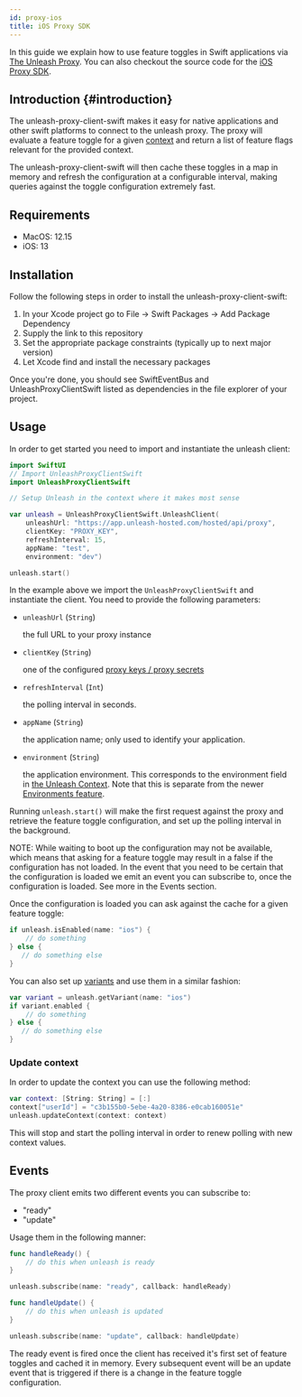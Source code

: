 ```yaml
---
id: proxy-ios
title: iOS Proxy SDK
---
```


In this guide we explain how to use feature toggles in Swift applications via [The Unleash Proxy](./unleash-proxy). You can also checkout the source code for the [iOS Proxy SDK](https://github.com/Unleash/unleash-proxy-client-swift).

## Introduction {#introduction}

The unleash-proxy-client-swift makes it easy for native applications and other swift platforms to connect to the unleash proxy. The proxy will evaluate a feature toggle for a given [context](/user_guide/unleash_context) and return a list of feature flags relevant for the provided context.

The unleash-proxy-client-swift will then cache these toggles in a map in memory and refresh the configuration at a configurable interval, making queries against the toggle configuration extremely fast.

## Requirements

- MacOS: 12.15
- iOS: 13

## Installation

Follow the following steps in order to install the unleash-proxy-client-swift:

1. In your Xcode project go to File -> Swift Packages -> Add Package Dependency
2. Supply the link to this repository
3. Set the appropriate package constraints (typically up to next major version)
4. Let Xcode find and install the necessary packages

Once you're done, you should see SwiftEventBus and UnleashProxyClientSwift listed as dependencies in the file explorer of your project.

## Usage

In order to get started you need to import and instantiate the unleash client:

```swift
import SwiftUI
// Import UnleashProxyClientSwift
import UnleashProxyClientSwift

// Setup Unleash in the context where it makes most sense

var unleash = UnleashProxyClientSwift.UnleashClient(
    unleashUrl: "https://app.unleash-hosted.com/hosted/api/proxy",
    clientKey: "PROXY_KEY",
    refreshInterval: 15,
    appName: "test",
    environment: "dev")

unleash.start()
```

In the example above we import the `UnleashProxyClientSwift` and instantiate the client. You need to provide the following parameters:

- `unleashUrl` (`String`)

    the full URL to your proxy instance

- `clientKey` (`String`)

   one of the configured [proxy keys / proxy secrets](unleash-proxy#configuration-variables)

- `refreshInterval` (`Int`)

   the polling interval in seconds.

- `appName` (`String`)

   the application name; only used to identify your application.

- `environment` (`String`)

   the application environment. This corresponds to the environment field in [the Unleash Context](../user_guide/unleash-context.md). Note that this is separate from the newer [Environments feature](../user_guide/environments.md).

Running `unleash.start()` will make the first request against the proxy and retrieve the feature toggle configuration, and set up the polling interval in the background.

NOTE: While waiting to boot up the configuration may not be available, which means that asking for a feature toggle may result in a false if the configuration has not loaded. In the event that you need to be certain that the configuration is loaded we emit an event you can subscribe to, once the configuration is loaded. See more in the Events section.

Once the configuration is loaded you can ask against the cache for a given feature toggle:

```swift
if unleash.isEnabled(name: "ios") {
    // do something
} else {
   // do something else
}
```

You can also set up [variants](https://docs.getunleash.io/docs/advanced/toggle_variants) and use them in a similar fashion:

```swift
var variant = unleash.getVariant(name: "ios")
if variant.enabled {
    // do something
} else {
   // do something else
}
```

### Update context

In order to update the context you can use the following method:

```swift
var context: [String: String] = [:]
context["userId"] = "c3b155b0-5ebe-4a20-8386-e0cab160051e"
unleash.updateContext(context: context)
```

This will stop and start the polling interval in order to renew polling with new context values.

## Events

The proxy client emits two different events you can subscribe to:

- "ready"
- "update"

Usage them in the following manner:

```swift
func handleReady() {
    // do this when unleash is ready
}

unleash.subscribe(name: "ready", callback: handleReady)

func handleUpdate() {
    // do this when unleash is updated
}

unleash.subscribe(name: "update", callback: handleUpdate)
```

The ready event is fired once the client has received it's first set of feature toggles and cached it in memory. Every subsequent event will be an update event that is triggered if there is a change in the feature toggle configuration.
